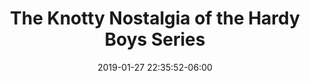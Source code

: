 ---
date: 2019-01-27 22:35:52-06:00
link:
  source: pocket
  source_url: https://getpocket.com
  text: The Knotty Nostalgia of the Hardy Boys Series
  url: https://theatlantic.com/entertainment/archive/2019/01/reading-hardy-boys-nostalgia-disappointment-racism/581071
slug: the-knotty-nostalgia-of-the-hardy-boys-series
source: pocket
title: The Knotty Nostalgia of the Hardy Boys Series
---